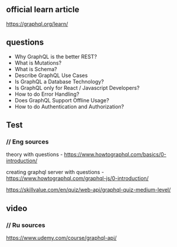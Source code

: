 ## official learn article

https://graphql.org/learn/

## questions

- Why GraphQL is the better REST?
- What is Mutations?
- What is Schema?
- Describe GraphQL Use Cases
- Is GraphQL a Database Technology?
- Is GraphQL only for React / Javascript Developers?
- How to do Error Handling?
- Does GraphQL Support Offline Usage?
- How to do Authentication and Authorization?

## Test

### // Eng sources

theory with questions - https://www.howtographql.com/basics/0-introduction/

creating graphql server with questions - https://www.howtographql.com/graphql-js/0-introduction/

https://skillvalue.com/en/quiz/web-api/graphql-quiz-medium-level/

## video

### // Ru sources

https://www.udemy.com/course/graphql-api/
